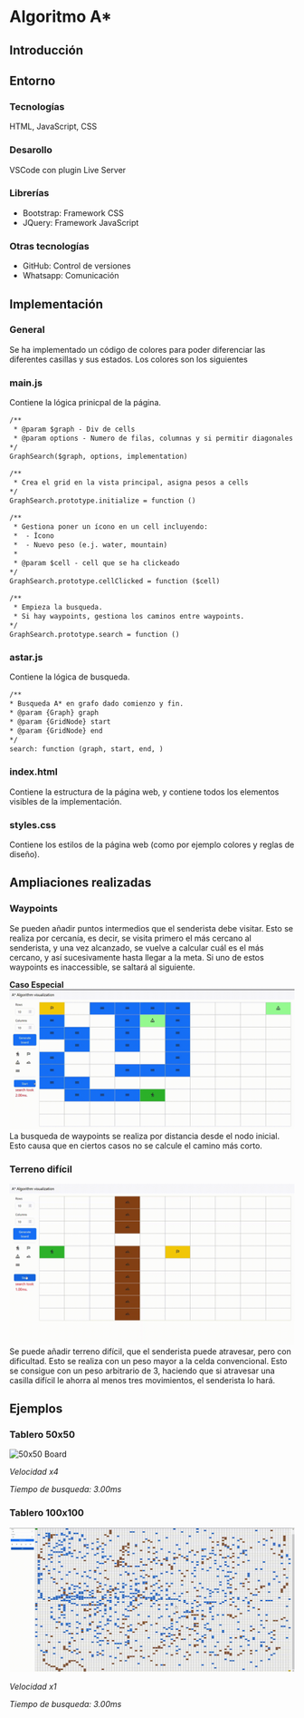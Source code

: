 # Algoritmo A*
## Introducción

## Entorno
### Tecnologías
HTML, JavaScript, CSS

### Desarollo
VSCode con plugin Live Server

### Librerías
- Bootstrap: Framework CSS
- JQuery: Framework JavaScript

### Otras tecnologías
- GitHub: Control de versiones
- Whatsapp: Comunicación

## Implementación
### General
Se ha implementado un código de colores para poder diferenciar las diferentes casillas y sus estados. Los colores son los siguientes


### main.js
Contiene la lógica prinicpal de la página.

```
/** 
 * @param $graph - Div de cells
 * @param options - Numero de filas, columnas y si permitir diagonales
*/
GraphSearch($graph, options, implementation)
```

```
/** 
 * Crea el grid en la vista principal, asigna pesos a cells
*/
GraphSearch.prototype.initialize = function ()
```

```
/** 
 * Gestiona poner un ícono en un cell incluyendo:
 *  - Ícono
 *  - Nuevo peso (e.j. water, mountain)
 *
 * @param $cell - cell que se ha clickeado
*/
GraphSearch.prototype.cellClicked = function ($cell)
```

```
/** 
 * Empieza la busqueda. 
 * Si hay waypoints, gestiona los caminos entre waypoints.
*/
GraphSearch.prototype.search = function ()
```

### astar.js
Contiene la lógica de busqueda.

```
/**
* Busqueda A* en grafo dado comienzo y fin.
* @param {Graph} graph
* @param {GridNode} start
* @param {GridNode} end
*/
search: function (graph, start, end, )
```

### index.html
Contiene la estructura de la página web, y contiene todos los elementos visibles de la implementación.

### styles.css
Contiene los estilos de la página web (como por ejemplo colores  y reglas de diseño).

## Ampliaciones realizadas
### Waypoints
Se pueden añadir puntos intermedios que el senderista debe visitar. Esto se realiza por cercanía, es decir, se visita primero el más cercano al senderista, y una vez alcanzado, se vuelve a calcular cuál es el más cercano, y así sucesivamente hasta llegar a la meta. Si uno de estos waypoints es inaccessible, se saltará al siguiente.

**Caso Especial**
![Waypoints Special Case](./images/Waypoint_SpecialCase.gif)
La busqueda de waypoints se realiza por distancia desde el nodo inicial. Esto causa que en ciertos casos no se calcule el camino más corto.

### Terreno difícil
![Terreno difícil](./images/mountain.gif)
Se puede añadir terreno difícil, que el senderista puede atravesar, pero con dificultad. Esto se realiza con un peso mayor a la celda convencional. Esto se consigue con un peso arbitrario de 3, haciendo que si atravesar una casilla difícil le ahorra al menos tres movimientos, el senderista lo hará.

## Ejemplos
### Tablero 50x50
![50x50 Board](./images/demo_50x50.gif)

*Velocidad x4*

*Tiempo de busqueda: 3.00ms*

### Tablero 100x100
![100x100 Board](./images/demo_100x100.gif)

*Velocidad x1*

*Tiempo de busqueda: 3.00ms*